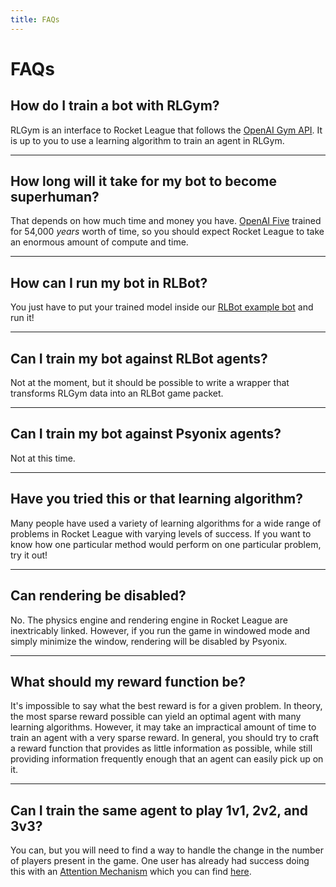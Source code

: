 ```yaml
---
title: FAQs
---
```


# FAQs

## How do I train a bot with RLGym?

RLGym is an interface to Rocket League that follows the [OpenAI Gym API](https://gym.openai.com/).
It is up to you to use a learning algorithm to train an agent in RLGym.

---

## How long will it take for my bot to become superhuman?

That depends on how much time and money you have.
[OpenAI Five](https://openai.com/blog/openai-five/) trained for 54,000 *years* worth of time,
so you should expect Rocket League to take an enormous amount of compute and time.

---

## How can I run my bot in RLBot?

You just have to put your trained model inside our [RLBot example bot](https://github.com/RLGym/RLGymExampleBot) and run it!

---

## Can I train my bot against RLBot agents?

Not at the moment, but it should be possible to write a wrapper that transforms RLGym data into an RLBot game packet.

---

## Can I train my bot against Psyonix agents?

Not at this time.

---

## Have you tried this or that learning algorithm?

Many people have used a variety of learning algorithms for a wide range of problems in Rocket League with varying levels of success.
If you want to know how one particular method would perform on one particular problem, try it out!

---

## Can rendering be disabled?

No.
The physics engine and rendering engine in Rocket League are inextricably linked.
However, if you run the game in windowed mode and simply minimize the window, rendering will be disabled by Psyonix.

---

## What should my reward function be?

It's impossible to say what the best reward is for a given problem.
In theory, the most sparse reward possible can yield an optimal agent with many learning algorithms.
However, it may take an impractical amount of time to train an agent with a very sparse reward.
In general, you should try to craft a reward function that provides as little information as possible,
while still providing information frequently enough that an agent can easily pick up on it.

---

## Can I train the same agent to play 1v1, 2v2, and 3v3?

You can, but you will need to find a way to handle the change in the number of players present in the game.
One user has already had success doing this with an [Attention Mechanism](https://en.wikipedia.org/wiki/Attention_(machine_learning)) which you can find [here](https://github.com/Rolv-Arild/EARL-pytorch).
